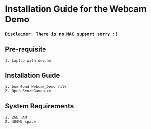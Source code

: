 # Installation Guide for the Webcam Demo

### ` Disclaimer: There is no MAC support sorry :( `

## Pre-requisite
```
1. Laptop with webcam
```

## Installation Guide
```
1. Download Webcam_Demo file
2. Open SenzeGame.exe
```

## System Requirements
```
1. 2GB RAM
2. 400Mb space
```
